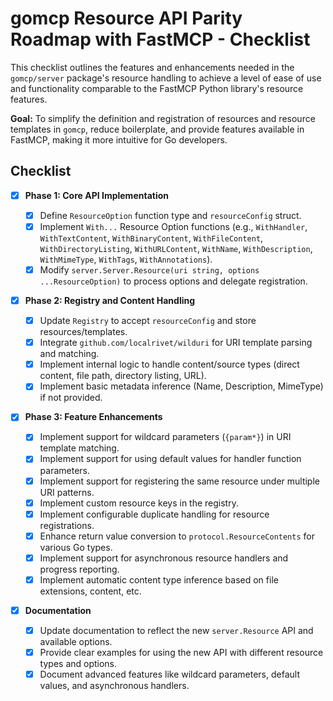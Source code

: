 # gomcp Resource API Parity Roadmap with FastMCP - Checklist

This checklist outlines the features and enhancements needed in the `gomcp/server` package's resource handling to achieve a level of ease of use and functionality comparable to the FastMCP Python library's resource features.

**Goal:** To simplify the definition and registration of resources and resource templates in `gomcp`, reduce boilerplate, and provide features available in FastMCP, making it more intuitive for Go developers.

## Checklist

- [x] **Phase 1: Core API Implementation**

  - [x] Define `ResourceOption` function type and `resourceConfig` struct.
  - [x] Implement `With...` Resource Option functions (e.g., `WithHandler`, `WithTextContent`, `WithBinaryContent`, `WithFileContent`, `WithDirectoryListing`, `WithURLContent`, `WithName`, `WithDescription`, `WithMimeType`, `WithTags`, `WithAnnotations`).
  - [x] Modify `server.Server.Resource(uri string, options ...ResourceOption)` to process options and delegate registration.

- [x] **Phase 2: Registry and Content Handling**

  - [x] Update `Registry` to accept `resourceConfig` and store resources/templates.
  - [x] Integrate `github.com/localrivet/wilduri` for URI template parsing and matching.
  - [x] Implement internal logic to handle content/source types (direct content, file path, directory listing, URL).
  - [x] Implement basic metadata inference (Name, Description, MimeType) if not provided.

- [x] **Phase 3: Feature Enhancements**

  - [x] Implement support for wildcard parameters (`{param*}`) in URI template matching.
  - [x] Implement support for using default values for handler function parameters.
  - [x] Implement support for registering the same resource under multiple URI patterns.
  - [x] Implement custom resource keys in the registry.
  - [x] Implement configurable duplicate handling for resource registrations.
  - [x] Enhance return value conversion to `protocol.ResourceContents` for various Go types.
  - [x] Implement support for asynchronous resource handlers and progress reporting.
  - [x] Implement automatic content type inference based on file extensions, content, etc.

- [x] **Documentation**
  - [x] Update documentation to reflect the new `server.Resource` API and available options.
  - [x] Provide clear examples for using the new API with different resource types and options.
  - [x] Document advanced features like wildcard parameters, default values, and asynchronous handlers.
